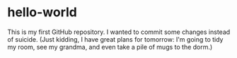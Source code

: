 # hello-world
This is my first GitHub repository.
I wanted to commit some changes instead of suicide. (Just kidding, I have great plans for tomorrow: I'm going to tidy my room, see my grandma, and even take a pile of mugs to the dorm.)
